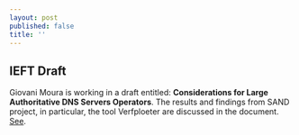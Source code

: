 ```yaml
---
layout: post
published: false
title: ''
---
```

## IEFT Draft

Giovani Moura is working in a draft entitled: **Considerations for Large Authoritative DNS Servers Operators**. The results and findings from SAND project, in particular, the tool Verfploeter are discussed in the document. [See](https://datatracker.ietf.org/doc/draft-moura-dnsop-authoritative-recommendations/). 





